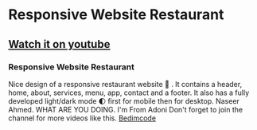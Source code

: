 # Responsive Website Restaurant
## [Watch it on youtube](https://youtu.be/5RIFrZEjURA)
### Responsive Website Restaurant
Nice design of a responsive restaurant website 🥗 . It contains a header, home, about, services, menu, app, contact and a footer. It also has a fully developed light/dark mode 🌓 first for mobile then for desktop.
Naseer Ahmed.
WHAT ARE YOU DOING. I'm From Adoni
Don't forget to join the channel for more videos like this.
[Bedimcode](https://www.youtube.com/c/Bedimcode)
